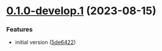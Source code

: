 # [0.1.0-develop.1](https://git.lumeweb.com/LumeWeb/publish-webapp/compare/v0.0.1...v0.1.0-develop.1) (2023-08-15)


### Features

* initial version ([5de6422](https://git.lumeweb.com/LumeWeb/publish-webapp/commit/5de6422a16ef9603c713951932019c8299436cb4))
